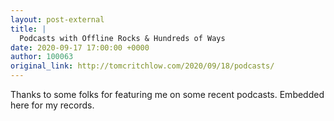 ```yaml
---
layout: post-external
title: |
  Podcasts with Offline Rocks & Hundreds of Ways
date: 2020-09-17 17:00:00 +0000
author: 100063
original_link: http://tomcritchlow.com/2020/09/18/podcasts/
---
```


Thanks to some folks for featuring me on some recent podcasts. Embedded here for my records.
